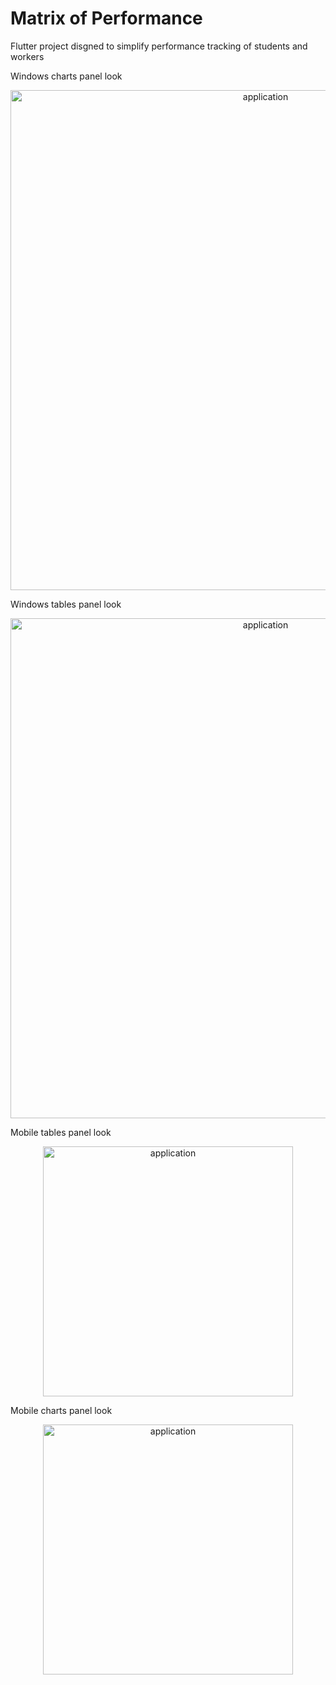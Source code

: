 # Matrix of Performance
 Flutter project disgned to simplify performance tracking of students and workers
 
Windows charts panel look

<p align="center">
  <img src="https://i.imgur.com/zTAPJ7y.png" alt="application" width="800" />
</p>

Windows tables panel look

<p align="center">
  <img src="https://i.imgur.com/HInq8dv.png" alt="application" width="800" />
</p>

Mobile tables panel look

<p align="center">
  <img src="https://i.imgur.com/392ws90.png" alt="application" width="400" />
</p>

Mobile charts panel look

<p align="center">
  <img src="https://i.imgur.com/V7s2CAv.png" alt="application" width="400" />
</p>

